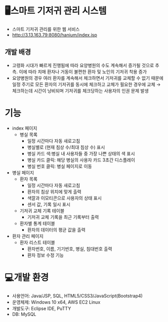 # 🖥스마트 기저귀 관리 시스템
- 스마트 기저귀 관리를 위한 웹 서비스
- <http://3.13.163.79:8080/hanium/index.jsp>

## 개발 배경
- 고령화 시대가 빠르게 진행됨에 따라 요양병원의 수도 계속해서 증가될 것으로 추측. 이에 따라 치매 환자나 거동이 불편한 환자 및 노인의 기저귀 착용 증가
- 요양병원의 경우 여러 환자를 계속해서 체크하면서 기저귀를 교체할 수 없기 때문에 일정 주기로 모든 환자의 기저귀를 동시에 체크하고 교체가 필요한 경우에 교체 → 체크하는데 시간이 낭비되며 기저귀를 체크당하는 사용자의 인권 문제 발생

# 기능
- index 페이지
    * 병실 목록
        + 일정 시간마다 자동 새로고침
        + 병실별로 (현재 침상 수/최대 침상 수) 표시
        + 병실 카드 색:병실 내 사용자들 중 가장 나쁜 상태의 색 표시
        + 병실 카드 클릭: 해당 병실의 사용자 카드 3초간 디스플레이
        + 병실 번호 클릭: 병실 페이지로 이동
- 병실 페이지
    * 환자 목록
        + 일정 시간마다 자동 새로고침
        + 환자의 침상 위치에 맞게 출력
        + 색깔과 이모티콘으로 사용자의 상태 표시
        + 센서 값, 기록 일시 표시
    * 기저귀 교체 기록 테이블
        + 기저귀 교체 기록을 최근 기록부터 출력
    * 환자별 통계 테이블
        + 환자의 데이터의 평균 값을 출력
- 환자 관리 페이지
    * 환자 리스트 테이블
        + 환자번호, 이름, 기기번호, 병실, 침대번호 출력
        + 환자 정보 수정 기능

# ️💻개발 환경
 - 사용언어: Java/JSP, SQL, HTML5/CSS3/JavaScript(Bootstrap4)
 - 운영체제: Windows 10 x64, AWS EC2 Linux
 - 개발도구: Eclipse IDE, PuTTY
 - DB: MySQL 
